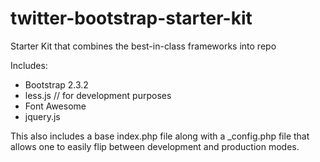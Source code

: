 twitter-bootstrap-starter-kit
=============================

Starter Kit that combines the best-in-class frameworks into repo

Includes:
+ Bootstrap 2.3.2
+ less.js // for development purposes
+ Font Awesome
+ jquery.js

This also includes a base index.php file along with a _config.php file that allows one to easily flip between development and production modes.
